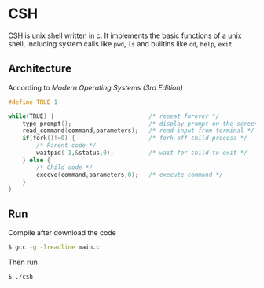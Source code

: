 # CSH

CSH is unix shell written in c. It implements the basic functions of a unix shell, including system calls like `pwd`, `ls` and builtins like `cd`, `help`, `exit`.

## Architecture

According to *Modern Operating Systems (3rd Edition)*

```c
#define TRUE 1

while(TRUE) {                           /* repeat forever */
    type_prompt();                      /* display prompt on the screen */
    read_command(command,parameters);   /* read input from terminal */
    if(fork()!=0) {                     /* fork off child process */
        /* Parent code */
        waitpid(-1,&status,0);          /* wait for child to exit */
    } else {
        /* Child code */
        execve(command,parameters,0);   /* execute command */
    }
}
```

## Run
Compile after download the code 
```bash
$ gcc -g -lreadline main.c
```
Then run 
```bash
$ ./csh
```


